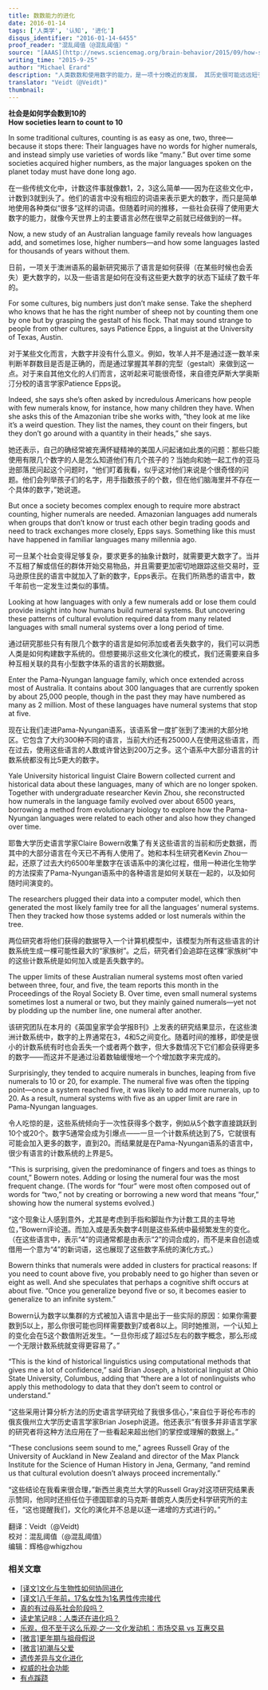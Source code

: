 ```yaml
---
title: 数数能力的进化
date: 2016-01-14
tags: ['人类学', '认知', '进化']
disqus_identifier: "2016-01-14-6455"
proof_reader: "混乱阈值（@混乱阈值）"
source: "[AAAS](http://news.sciencemag.org/brain-behavior/2015/09/how-societies-learn-count-10)"
writing_time: "2015-9-25"
author: "Michael Erard"
description: "人类数数和使用数字的能力，是一项十分晚近的发展， 其历史很可能远远短于现代智人的历史，人类学家发现，多数狩猎采集群体的语言都缺乏表示比3更大数字的词汇，本文介绍了一项对澳洲语系的各语言中数字词汇演变的研究，其中有些很有意思的发现。"
translator: "Veidt（@Veidt)"
thumbnail:
---
```


**社会是如何学会数到10的**  
**How societies learn to count to 10**

In some traditional cultures, counting is as easy as one, two, three—because it stops there: Their languages have no words for higher numerals, and instead simply use varieties of words like “many.” But over time some societies acquired higher numbers, as the major languages spoken on the planet today must have done long ago.

在一些传统文化中，计数这件事就像数1，2，3这么简单——因为在这些文化中，计数到3就到头了。他们的语言中没有相应的词语来表示更大的数字，而只是简单地使用各种类似“很多”这样的词语。但随着时间的推移，一些社会获得了使用更大数字的能力，就像今天世界上的主要语言必然在很早之前就已经做到的一样。

Now, a new study of an Australian language family reveals how languages add, and sometimes lose, higher numbers—and how some languages lasted for thousands of years without them.

日前，一项关于澳洲语系的最新研究揭示了语言是如何获得（在某些时候也会丢失）更大数字的，以及一些语言是如何在没有这些更大数字的状态下延续了数千年的。

For some cultures, big numbers just don’t make sense. Take the shepherd who knows that he has the right number of sheep not by counting them one by one but by grasping the gestalt of his flock. That may sound strange to people from other cultures, says Patience Epps, a linguist at the University of Texas, Austin.

对于某些文化而言，大数字并没有什么意义。例如，牧羊人并不是通过逐一数羊来判断羊群数目是否是正确的，而是通过掌握其羊群的完型（gestalt）来做到这一点。对于来自其他文化的人们而言，这听起来可能很奇怪，来自德克萨斯大学奥斯汀分校的语言学家Patience Epps说。

Indeed, she says she’s often asked by incredulous Americans how people with few numerals know, for instance, how many children they have. When she asks this of the Amazonian tribe she works with, “they look at me like it’s a weird question. They list the names, they count on their fingers, but they don’t go around with a quantity in their heads,” she says.

她还表示，自己的确经常被充满怀疑精神的美国人问起诸如此类的问题：那些只能使用有限几个数字的人是怎么知道他们有几个孩子的？当她向和她一起工作的亚马逊部落民问起这个问题时，“他们盯着我看，似乎这对他们来说是个很奇怪的问题。他们会列举孩子们的名字，用手指数孩子的个数，但在他们脑海里并不存在一个具体的数字，”她说道。

But once a society becomes complex enough to require more abstract counting, higher numerals are needed. Amazonian languages add numerals when groups that don’t know or trust each other begin trading goods and need to track exchanges more closely, Epps says. Something like this must have happened in familiar languages many millennia ago.

可一旦某个社会变得足够复杂，要求更多的抽象计数时，就需要更大数字了。当并不互相了解或信任的群体开始交易物品，并且需要更加密切地跟踪这些交易时，亚马逊原住民的语言中就加入了新的数字，Epps表示。在我们所熟悉的语言中，数千年前也一定发生过类似的事情。

Looking at how languages with only a few numerals add or lose them could provide insight into how humans build numeral systems. But uncovering these patterns of cultural evolution required data from many related languages with small numeral systems over a long period of time.

通过研究那些只有有限几个数字的语言是如何添加或者丢失数字的，我们可以洞悉人类是如何构建数字系统的。但想要揭示这些文化演化的模式，我们还需要来自多种互相关联的具有小型数字体系的语言的长期数据。

Enter the Pama-Nyungan language family, which once extended across most of Australia. It contains about 300 languages that are currently spoken by about 25,000 people, though in the past they may have numbered as many as 2 million. Most of these languages have numeral systems that stop at five.

现在让我们走进Pama-Nyungan语系，该语系曾一度扩张到了澳洲的大部分地区。它包含了大约300种不同的语言，当前大约还有25000人在使用这些语言，而在过去，使用这些语言的人数或许曾达到200万之多。这个语系中大部分语言的计数系统都没有比5更大的数字。

Yale University historical linguist Claire Bowern collected current and historical data about these languages, many of which are no longer spoken. Together with undergraduate researcher Kevin Zhou, she reconstructed how numerals in the language family evolved over about 6500 years, borrowing a method from evolutionary biology to explore how the Pama-Nyungan languages were related to each other and also how they changed over time.

耶鲁大学历史语言学家Claire Bowern收集了有关这些语言的当前和历史数据，而其中的大部分语言在今天已不再有人使用了。她和本科生研究者Kevin Zhou一起，还原了过去大约6500年里数字在该语系中的演化过程，借用一种进化生物学的方法探索了Pama-Nyungan语系中的各种语言是如何关联在一起的，以及如何随时间演变的。

The researchers plugged their data into a computer model, which then generated the most likely family tree for all the languages’ numeral systems. Then they tracked how those systems added or lost numerals within the tree.

两位研究者将他们获得的数据导入一个计算机模型中，该模型为所有这些语言的计数系统生成一棵可能性最大的“家族树”。之后，研究者们会追踪在这棵“家族树”中的这些计数系统是如何加入或是丢失数字的。

The upper limits of these Australian numeral systems most often varied between three, four, and five, the team reports this month in the Proceedings of the Royal Society B. Over time, even small numeral systems sometimes lost a numeral or two, but they mainly gained numerals—yet not by plodding up the number line, one numeral after another.

该研究团队在本月的《英国皇家学会学报B刊》上发表的研究结果显示，在这些澳洲计数系统中，数字的上界通常在3，4和5之间变化。随着时间的推移，即使是很小的计数系统有时也会丢失一个或者两个数字，但大多数情况下它们都会获得更多的数字——而这并不是通过沿着数轴缓慢地一个个增加数字来完成的。

Surprisingly, they tended to acquire numerals in bunches, leaping from five numerals to 10 or 20, for example. The numeral five was often the tipping point—once a system reached five, it was likely to add more numerals, up to 20. As a result, numeral systems with five as an upper limit are rare in Pama-Nyungan languages.

令人吃惊的是，这些系统倾向于一次性获得多个数字，例如从5个数字直接跳跃到10个或20个。数字5通常会成为引爆点——一旦一个计数系统达到了5，它就很有可能会加入更多的数字，直到20。而结果就是在Pama-Nyungan语系的语言中，很少有语言的计数系统的上界是5。

“This is surprising, given the predominance of fingers and toes as things to count,” Bowern notes. Adding or losing the numeral four was the most frequent change. (The words for “four” were most often composed out of words for “two,” not by creating or borrowing a new word that means “four,” showing how the numeral systems evolved.)

“这个现象让人感到意外，尤其是考虑到手指和脚趾作为计数工具的主导地位，”Bowern评论道。而加入或是丢失数字4则是这些系统中最频繁发生的变化。（在这些语言中，表示“4”的词通常都是由表示“2”的词合成的，而不是来自创造或借用一个意为“4”的新词语，这也展现了这些数字系统的演化方式。）

Bowern thinks that numerals were added in clusters for practical reasons: If you need to count above five, you probably need to go higher than seven or eight as well. And she speculates that perhaps a cognitive shift occurs at about five. “Once you generalize beyond five or so, it becomes easier to generalize to an infinite system.”

Bowern认为数字以集群的方式被加入语言中是出于一些实际的原因：如果你需要数到5以上，那么你很可能也同样需要数到7或者8以上。同时她推测，一个认知上的变化会在5这个数值附近发生。“一旦你形成了超过5左右的数字概念，那么形成一个无限计数系统就变得更容易了。”

“This is the kind of historical linguistics using computational methods that gives me a lot of confidence,” said Brian Joseph, a historical linguist at Ohio State University, Columbus, adding that “there are a lot of nonlinguists who apply this methodology to data that they don’t seem to control or understand.”

“这些采用计算分析方法的历史语言学研究给了我很多信心，”来自位于哥伦布市的俄亥俄州立大学历史语言学家Brian Joseph说道。他还表示“有很多并非语言学家的研究者将这种方法应用在了一些看起来超出他们的掌控或理解的数据上。”

“These conclusions seem sound to me,” agrees Russell Gray of the University of Auckland in New Zealand and director of the Max Planck Institute for the Science of Human History in Jena, Germany, “and remind us that cultural evolution doesn’t always proceed incrementally.”

“这些结论在我看来很合理，”新西兰奥克兰大学的Russell Gray对这项研究结果表示赞同，他同时还担任位于德国耶拿的马克斯·普朗克人类历史科学研究所的主任，“这也提醒我们，文化的演化并不总是以逐一递增的方式进行的。”


翻译：Veidt（@Veidt)  
校对：混乱阈值（@混乱阈值）  
编辑：辉格@whigzhou


### 相关文章

* [[译文]文化与生物性如何协同进化](https://headsalon.org/archives/7447.html "[译文]文化与生物性如何协同进化")
* [[译文]八千年前，17名女性为1名男性传宗接代](https://headsalon.org/archives/5681.html "[译文]八千年前，17名女性为1名男性传宗接代")
* [真的有过母系社会阶段吗？](https://headsalon.org/archives/5331.html "真的有过母系社会阶段吗？")
* [读史笔记#8：人类还在进化吗？](https://headsalon.org/archives/4624.html "读史笔记#8：人类还在进化吗？")
* [乐观，但不至于这么乐观·之一·文化发动机：市场交易 vs 互惠交易](https://headsalon.org/archives/3425.html "乐观，但不至于这么乐观·之一·文化发动机：市场交易 vs 互惠交易")
* [[微言]更年期与祖母假说](https://headsalon.org/archives/4041.html "[微言]更年期与祖母假说")
* [[微言]初潮与父爱](https://headsalon.org/archives/4038.html "[微言]初潮与父爱")
* [遗传差异与文化进化](https://headsalon.org/archives/7827.html "遗传差异与文化进化")
* [权威的社会功能](https://headsalon.org/archives/7825.html "权威的社会功能")
* [有点蹊跷](https://headsalon.org/archives/7817.html "有点蹊跷")

